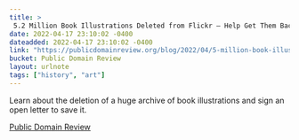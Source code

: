 ```yaml
---
title: > 
 5.2 Million Book Illustrations Deleted from Flickr — Help Get Them Back
date: 2022-04-17 23:10:02 -0400
dateadded: 2022-04-17 23:10:02 -0400
link: "https://publicdomainreview.org/blog/2022/04/5-million-book-illustrations-deleted-from-flickr"
bucket: Public Domain Review
layout: urlnote
tags: ["history", "art"]
--- 
```

Learn about the deletion of a huge archive of book illustrations and sign an open letter to save it.
 <!-- end excerpt --> 
<div class='bucket'><a class='internal-link' href='/buckets/public-domain-review'>Public Domain Review</a></div> 
